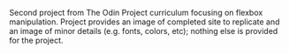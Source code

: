 Second project from The Odin Project curriculum focusing on flexbox manipulation. Project provides an image of completed site to replicate and an image of minor details (e.g. fonts, colors, etc); nothing else is provided for the project.